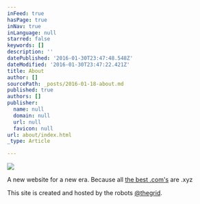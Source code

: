 ```yaml
---
inFeed: true
hasPage: true
inNav: true
inLanguage: null
starred: false
keywords: []
description: ''
datePublished: '2016-01-30T23:47:48.548Z'
dateModified: '2016-01-30T23:47:22.421Z'
title: About
author: []
sourcePath: _posts/2016-01-18-about.md
published: true
authors: []
publisher:
  name: null
  domain: null
  url: null
  favicon: null
url: about/index.html
_type: Article

---
```

![](https://s3-us-west-2.amazonaws.com/the-grid-img/p/f81d5f41cc82fd4eff492b60366e41e1655f31f3.jpg)

A new website for a new era. Because all [the best .com's][0] are .xyz

This site is created and hosted by the robots [@thegrid][1].

[0]: http://christopherl.com/
[1]: https://thegrid.io/#15908